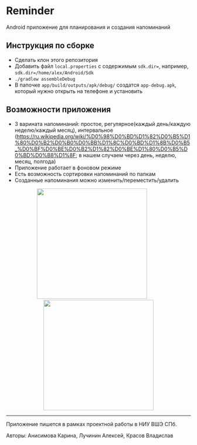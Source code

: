 # Reminder

Android приложение для планирования и создания напоминаний


## Инструкция по сборке
* Сделать клон этого репозитория
* Добавить файл ```local.properties``` с содержимым ```sdk.dir=```, например, ```sdk.dir=/home/alex/Android/Sdk```
* ```./gradlew assembleDebug ```
* В папочке ```app/build/outputs/apk/debug/``` cоздатся ```app-debug.apk```, который нужно открыть на телефоне и установить

## Возможности приложения
* 3 варината напоминаний: простое, регулярное(каждый день/каждую неделю/каждый месяц), интервальное (https://ru.wikipedia.org/wiki/%D0%98%D0%BD%D1%82%D0%B5%D1%80%D0%B2%D0%B0%D0%BB%D1%8C%D0%BD%D1%8B%D0%B5_%D0%BF%D0%BE%D0%B2%D1%82%D0%BE%D1%80%D0%B5%D0%BD%D0%B8%D1%8F; в нашем случаем через день, неделю, месяц, полгода)
* Приложение работает в фоновом режиме
* Есть возможность сортировки напоминаний по папкам
* Созданные напоминания можно изменить/переместить/удалить

<div align="center">
  <img src="https://i.ibb.co/cyLfy3Z/Screenshot-20210614-184636-com-example-reminder.jpg" width="300px"</img>  &emsp; &emsp; <img src="https://i.ibb.co/t2w7TzV/Screenshot-20210614-185508-com-example-reminder.jpg" width="300px"</img> 
</div>



  
  
--- 
Приложение пишется в рамках проектной работы в НИУ ВШЭ СПб. 

Авторы: Анисимова Карина, Лучинин Алексей, Красов Владислав
